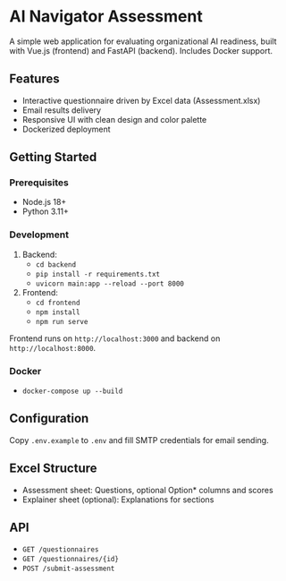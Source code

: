 # AI Navigator Assessment

A simple web application for evaluating organizational AI readiness, built with Vue.js (frontend) and FastAPI (backend). Includes Docker support.

## Features
- Interactive questionnaire driven by Excel data (Assessment.xlsx)
- Email results delivery
- Responsive UI with clean design and color palette
- Dockerized deployment

## Getting Started

### Prerequisites
- Node.js 18+
- Python 3.11+

### Development
1. Backend:
   - `cd backend`
   - `pip install -r requirements.txt`
   - `uvicorn main:app --reload --port 8000`
2. Frontend:
   - `cd frontend`
   - `npm install`
   - `npm run serve`

Frontend runs on `http://localhost:3000` and backend on `http://localhost:8000`.

### Docker
- `docker-compose up --build`

## Configuration
Copy `.env.example` to `.env` and fill SMTP credentials for email sending.

## Excel Structure
- Assessment sheet: Questions, optional Option* columns and scores
- Explainer sheet (optional): Explanations for sections

## API
- `GET /questionnaires`
- `GET /questionnaires/{id}`
- `POST /submit-assessment`